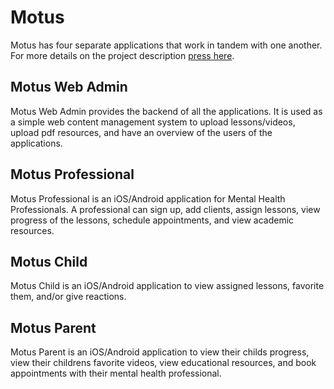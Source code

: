 # Motus

Motus has four separate applications that work in tandem with one another. For more details on the project description [press here](https://github.com/olivaC/Motus/blob/master/wiki/Requirements-Document.md). 

## Motus Web Admin
Motus Web Admin provides the backend of all the applications. It is used as a simple web content management system to upload lessons/videos, upload pdf resources, and have an overview of the users of the applications. 


## Motus Professional
Motus Professional is an iOS/Android application for Mental Health Professionals. A professional can sign up, add clients, assign lessons, view progress of the lessons, schedule appointments, and view academic resources.


## Motus Child
Motus Child is an iOS/Android application to view assigned lessons, favorite them, and/or give reactions.


## Motus Parent
Motus Parent is an iOS/Android application to view their childs progress, view their childrens favorite videos, view educational resources, and book appointments with their mental health professional. 

